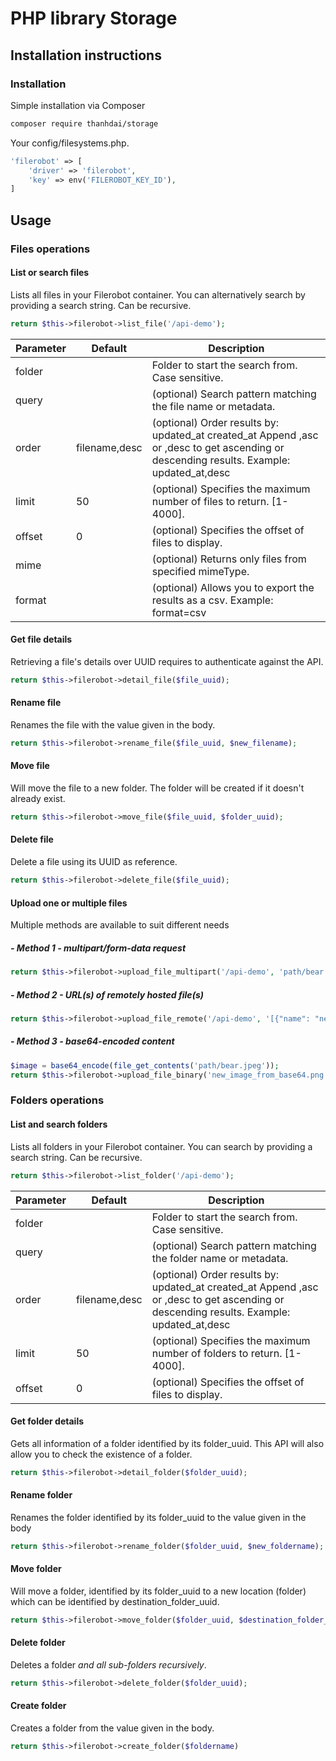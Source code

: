 # PHP library Storage

## Installation instructions

### Installation

Simple installation via Composer
```bash
composer require thanhdai/storage
```

Your config/filesystems.php.
``` php
'filerobot' => [
    'driver' => 'filerobot',
    'key' => env('FILEROBOT_KEY_ID'),
]
```
## Usage
### Files operations
#### List or search files
Lists all files in your Filerobot container. You can alternatively search by providing a search string. Can be recursive.
``` php
return $this->filerobot->list_file('/api-demo');
```
| Parameter | Default | Description |
| --- | --- | --- |
| folder | | Folder to start the search from. Case sensitive. |
| query | | (optional) Search pattern matching the file name or metadata. |
| order | filename,desc | (optional) Order results by: updated_at created_at Append ,asc or ,desc to get ascending or descending results. Example: updated_at,desc|
| limit | 50 | (optional) Specifies the maximum number of files to return. [1-4000].|
| offset | 0 | (optional) Specifies the offset of files to display.|
| mime | |  (optional) Returns only files from specified mimeType.|
| format | | (optional) Allows you to export the results as a csv. Example: format=csv |

#### Get file details
Retrieving a file's details over UUID requires to authenticate against the API.
``` php
return $this->filerobot->detail_file($file_uuid);
```

#### Rename file
Renames the file with the value given in the body.
``` php
return $this->filerobot->rename_file($file_uuid, $new_filename);
```

#### Move file
Will move the file to a new folder. The folder will be created if it doesn't already exist.
``` php
return $this->filerobot->move_file($file_uuid, $folder_uuid);
```

#### Delete file
Delete a file using its UUID as reference.
``` php
return $this->filerobot->delete_file($file_uuid);
```

#### Upload one or multiple files
Multiple methods are available to suit different needs

##### - Method 1 - multipart/form-data request
``` php
return $this->filerobot->upload_file_multipart('/api-demo', 'path/bear.jpg', 'bear.jpg');
```

##### - Method 2 - URL(s) of remotely hosted file(s)
``` php
return $this->filerobot->upload_file_remote('/api-demo', '[{"name": "new_filename.jpg",  "url":"http://sample.li/boat.jpg" }]');
```

##### - Method 3 - base64-encoded content
``` php
$image = base64_encode(file_get_contents('path/bear.jpeg'));
return $this->filerobot->upload_file_binary('new_image_from_base64.png', $image)
```

### Folders operations
#### List and search folders 
Lists all folders in your Filerobot container. You can search by providing a search string. Can be recursive.
``` php
return $this->filerobot->list_folder('/api-demo');
```
| Parameter | Default | Description |
| --- | --- | --- |
| folder | | Folder to start the search from. Case sensitive. |
| query | | (optional) Search pattern matching the folder name or metadata. |
| order | filename,desc | (optional) Order results by: updated_at created_at Append ,asc or ,desc to get ascending or descending results. Example: updated_at,desc|
| limit | 50 | (optional) Specifies the maximum number of folders to return. [1-4000].|
| offset | 0 | (optional) Specifies the offset of files to display.|

#### Get folder details
Gets all information of a folder identified by its folder_uuid. This API will also allow you to check the existence of a folder.
``` php
return $this->filerobot->detail_folder($folder_uuid);
```

#### Rename folder
Renames the folder identified by its folder_uuid to the value given in the body
``` php
return $this->filerobot->rename_folder($folder_uuid, $new_foldername);
```

#### Move folder
Will move a folder, identified by its folder_uuid to a new location (folder) which can be identified by destination_folder_uuid.
``` php
return $this->filerobot->move_folder($folder_uuid, $destination_folder_uuid);
```

#### Delete folder
Deletes a folder _and all sub-folders recursively_.
``` php
return $this->filerobot->delete_folder($folder_uuid);
```

#### Create folder
Creates a folder from the value given in the body.
``` php
return $this->filerobot->create_folder($foldername)
```

